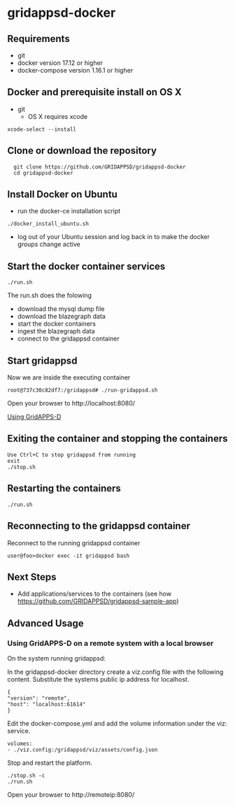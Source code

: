 # gridappsd-docker

## Requirements
  - git
  - docker version 17.12 or higher
  - docker-compose version 1.16.1 or higher

## Docker and prerequisite install on OS X
 - git
    - OS X requires xcode
 ```
 xcode-select --install
 ```

## Clone or download the repository
```
  git clone https://github.com/GRIDAPPSD/gridappsd-docker
  cd gridappsd-docker
```

## Install Docker on Ubuntu
  - run the docker-ce installation script
 ```
 ./docker_install_ubuntu.sh
 ```
  - log out of your Ubuntu session and log back in to make the docker groups change active

## Start the docker container services
```
./run.sh
```
The run.sh does the folowing
 -  download the mysql dump file
 -  download the blazegraph data
 -  start the docker containers
 -  ingest the blazegraph data
 -  connect to the gridappsd container

## Start gridappsd

Now we are inside the executing container
```
root@737c30c82df7:/gridappsd# ./run-gridappsd.sh

```
Open your browser to http://localhost:8080/

[Using GridAPPS-D](https://gridappsd.readthedocs.io/en/master/using_gridappsd/index.html)

## Exiting the container and stopping the containers

```
Use Ctrl+C to stop gridappsd from running
exit
./stop.sh
```

## Restarting the containers
```
./run.sh
```

## Reconnecting to the gridappsd container

Reconnect to the running gridappsd container
```
user@foo>docker exec -it gridappsd bash

```

## Next Steps
  - Add applications/services to the containers (see how <https://github.com/GRIDAPPSD/gridappsd-sample-app>)

## Advanced Usage
### Using GridAPPS-D on a remote system with a local browser

On the system running gridappsd:

In the gridappsd-docker directory create a viz.config file with the following content. Substitute the systems public ip address for localhost.

```
{
"version": "remote",
"host": "localhost:61614"
}
```

Edit the docker-compose.yml and add the volume information under the viz: service.

```
volumes:
- ./viz.config:/gridappsd/viz/assets/config.json
```

Stop and restart the platform.

```
./stop.sh -c
./run.sh
```

Open your browser to http://remoteip:8080/
